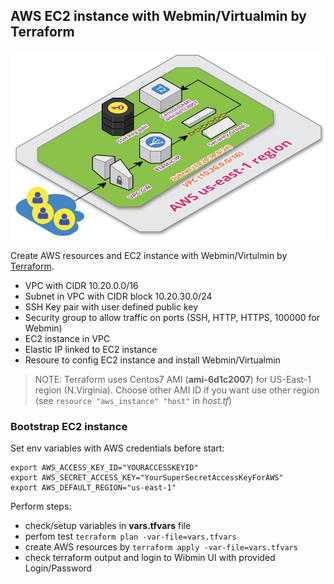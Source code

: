 ## AWS EC2 instance with Webmin/Virtualmin by Terraform

![Diagram fo Infra](aws-webmin.jpg)

Create AWS resources and EC2 instance with Webmin/Virtulmin by [Terraform](http://terraform.io).

- VPC with CIDR 10.20.0.0/16
- Subnet in VPC with CIDR block 10.20.30.0/24
- SSH Key pair with user defined public key
- Security group to allow traffic on ports (SSH, HTTP, HTTPS, 100000 for Webmin)
- EC2 instance in VPC
- Elastic IP linked to EC2 instance
- Resoure to config EC2 instance and install Webmin/Virtualmin

>NOTE: Terraform uses Centos7 AMI (**ami-6d1c2007**) for US-East-1 region (N.Virginia).
Choose other AMI ID if you want use other region (see `resource "aws_instance" "host"` in *host.tf*)

### Bootstrap EC2 instance

Set env variables with AWS credentials before start:
```
export AWS_ACCESS_KEY_ID="YOURACCESSKEYID"
export AWS_SECRET_ACCESS_KEY="YourSuperSecretAccessKeyForAWS"
export AWS_DEFAULT_REGION="us-east-1"
```

Perform steps:

- check/setup variables in **vars.tfvars** file
- perfom test `terraform plan -var-file=vars.tfvars`
- create AWS resources by `terraform apply -var-file=vars.tfvars`
- check terraform output and login to Wibmin UI with provided Login/Password
